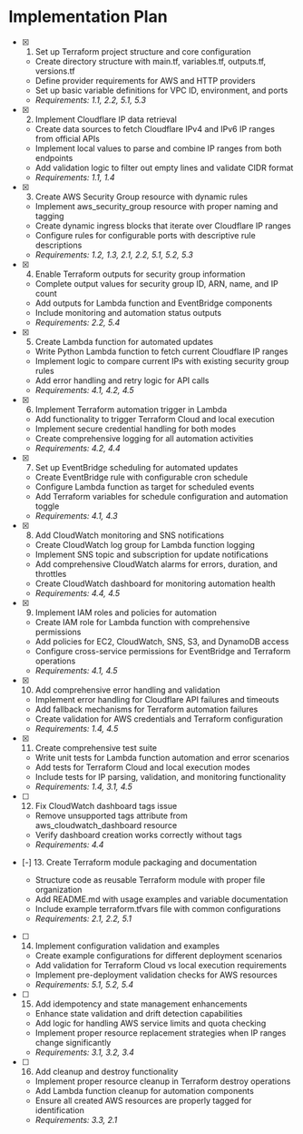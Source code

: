 # Implementation Plan

- [x] 1. Set up Terraform project structure and core configuration

  - Create directory structure with main.tf, variables.tf, outputs.tf, versions.tf
  - Define provider requirements for AWS and HTTP providers
  - Set up basic variable definitions for VPC ID, environment, and ports
  - _Requirements: 1.1, 2.2, 5.1, 5.3_

- [x] 2. Implement Cloudflare IP data retrieval

  - Create data sources to fetch Cloudflare IPv4 and IPv6 IP ranges from official APIs
  - Implement local values to parse and combine IP ranges from both endpoints
  - Add validation logic to filter out empty lines and validate CIDR format
  - _Requirements: 1.1, 1.4_

- [x] 3. Create AWS Security Group resource with dynamic rules

  - Implement aws_security_group resource with proper naming and tagging
  - Create dynamic ingress blocks that iterate over Cloudflare IP ranges
  - Configure rules for configurable ports with descriptive rule descriptions
  - _Requirements: 1.2, 1.3, 2.1, 2.2, 5.1, 5.2, 5.3_

- [x] 4. Enable Terraform outputs for security group information

  - Complete output values for security group ID, ARN, name, and IP count
  - Add outputs for Lambda function and EventBridge components
  - Include monitoring and automation status outputs
  - _Requirements: 2.2, 5.4_

- [x] 5. Create Lambda function for automated updates

  - Write Python Lambda function to fetch current Cloudflare IP ranges
  - Implement logic to compare current IPs with existing security group rules
  - Add error handling and retry logic for API calls
  - _Requirements: 4.1, 4.2, 4.5_

- [x] 6. Implement Terraform automation trigger in Lambda

  - Add functionality to trigger Terraform Cloud and local execution
  - Implement secure credential handling for both modes
  - Create comprehensive logging for all automation activities
  - _Requirements: 4.2, 4.4_

- [x] 7. Set up EventBridge scheduling for automated updates

  - Create EventBridge rule with configurable cron schedule
  - Configure Lambda function as target for scheduled events
  - Add Terraform variables for schedule configuration and automation toggle
  - _Requirements: 4.1, 4.3_

- [x] 8. Add CloudWatch monitoring and SNS notifications

  - Create CloudWatch log group for Lambda function logging
  - Implement SNS topic and subscription for update notifications
  - Add comprehensive CloudWatch alarms for errors, duration, and throttles
  - Create CloudWatch dashboard for monitoring automation health
  - _Requirements: 4.4, 4.5_

- [x] 9. Implement IAM roles and policies for automation

  - Create IAM role for Lambda function with comprehensive permissions
  - Add policies for EC2, CloudWatch, SNS, S3, and DynamoDB access
  - Configure cross-service permissions for EventBridge and Terraform operations
  - _Requirements: 4.1, 4.5_

- [x] 10. Add comprehensive error handling and validation

  - Implement error handling for Cloudflare API failures and timeouts
  - Add fallback mechanisms for Terraform automation failures
  - Create validation for AWS credentials and Terraform configuration
  - _Requirements: 1.4, 4.5_

- [x] 11. Create comprehensive test suite

  - Write unit tests for Lambda function automation and error scenarios
  - Add tests for Terraform Cloud and local execution modes
  - Include tests for IP parsing, validation, and monitoring functionality
  - _Requirements: 1.4, 3.1, 4.5_

- [ ] 12. Fix CloudWatch dashboard tags issue

  - Remove unsupported tags attribute from aws_cloudwatch_dashboard resource
  - Verify dashboard creation works correctly without tags
  - _Requirements: 4.4_

- [-] 13. Create Terraform module packaging and documentation

  - Structure code as reusable Terraform module with proper file organization
  - Add README.md with usage examples and variable documentation
  - Include example terraform.tfvars file with common configurations
  - _Requirements: 2.1, 2.2, 5.1_

- [ ] 14. Implement configuration validation and examples

  - Create example configurations for different deployment scenarios
  - Add validation for Terraform Cloud vs local execution requirements
  - Implement pre-deployment validation checks for AWS resources
  - _Requirements: 5.1, 5.2, 5.4_

- [ ] 15. Add idempotency and state management enhancements

  - Enhance state validation and drift detection capabilities
  - Add logic for handling AWS service limits and quota checking
  - Implement proper resource replacement strategies when IP ranges change significantly
  - _Requirements: 3.1, 3.2, 3.4_

- [ ] 16. Add cleanup and destroy functionality
  - Implement proper resource cleanup in Terraform destroy operations
  - Add Lambda function cleanup for automation components
  - Ensure all created AWS resources are properly tagged for identification
  - _Requirements: 3.3, 2.1_
